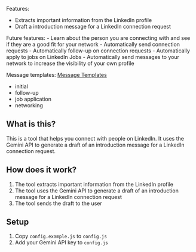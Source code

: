 Features:
- Extracts important information from the LinkedIn profile
- Draft a introduction message for a LinkedIn connection request

Future features:
    - Learn about the person you are connecting with and see if 
        they are a good fit for your network
    - Automatically send connection requests
    - Automatically follow-up on connection requests
    - Automatically apply to jobs on LinkedIn Jobs
    - Automatically send messages to your network to 
        increase the visibility of your own profile

Message templates: [Message Templates](https://www.linkedin.com/pulse/6-message-templates-linkedin-connection-request-success-jason-yip/)
- initial
- follow-up
- job application
- networking

## What is this?
This is a tool that helps you connect with people on LinkedIn. It uses the Gemini API to generate a draft of an introduction message for a LinkedIn connection request.

## How does it work?
1. The tool extracts important information from the LinkedIn profile
2. The tool uses the Gemini API to generate a draft of an introduction message for a LinkedIn connection request
3. The tool sends the draft to the user
    
## Setup
1. Copy `config.example.js` to `config.js`
2. Add your Gemini API key to `config.js`



